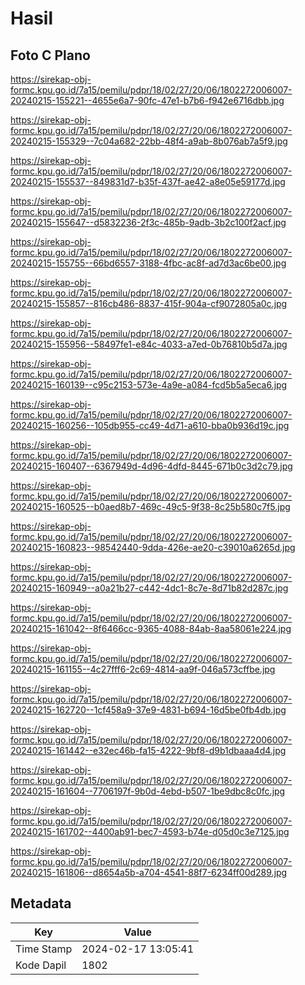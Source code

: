 # Hasil

## Foto C Plano

https://sirekap-obj-formc.kpu.go.id/7a15/pemilu/pdpr/18/02/27/20/06/1802272006007-20240215-155221--4655e6a7-90fc-47e1-b7b6-f942e6716dbb.jpg

https://sirekap-obj-formc.kpu.go.id/7a15/pemilu/pdpr/18/02/27/20/06/1802272006007-20240215-155329--7c04a682-22bb-48f4-a9ab-8b076ab7a5f9.jpg

https://sirekap-obj-formc.kpu.go.id/7a15/pemilu/pdpr/18/02/27/20/06/1802272006007-20240215-155537--849831d7-b35f-437f-ae42-a8e05e59177d.jpg

https://sirekap-obj-formc.kpu.go.id/7a15/pemilu/pdpr/18/02/27/20/06/1802272006007-20240215-155647--d5832236-2f3c-485b-9adb-3b2c100f2acf.jpg

https://sirekap-obj-formc.kpu.go.id/7a15/pemilu/pdpr/18/02/27/20/06/1802272006007-20240215-155755--66bd6557-3188-4fbc-ac8f-ad7d3ac6be00.jpg

https://sirekap-obj-formc.kpu.go.id/7a15/pemilu/pdpr/18/02/27/20/06/1802272006007-20240215-155857--816cb486-8837-415f-904a-cf9072805a0c.jpg

https://sirekap-obj-formc.kpu.go.id/7a15/pemilu/pdpr/18/02/27/20/06/1802272006007-20240215-155956--58497fe1-e84c-4033-a7ed-0b76810b5d7a.jpg

https://sirekap-obj-formc.kpu.go.id/7a15/pemilu/pdpr/18/02/27/20/06/1802272006007-20240215-160139--c95c2153-573e-4a9e-a084-fcd5b5a5eca6.jpg

https://sirekap-obj-formc.kpu.go.id/7a15/pemilu/pdpr/18/02/27/20/06/1802272006007-20240215-160256--105db955-cc49-4d71-a610-bba0b936d19c.jpg

https://sirekap-obj-formc.kpu.go.id/7a15/pemilu/pdpr/18/02/27/20/06/1802272006007-20240215-160407--6367949d-4d96-4dfd-8445-671b0c3d2c79.jpg

https://sirekap-obj-formc.kpu.go.id/7a15/pemilu/pdpr/18/02/27/20/06/1802272006007-20240215-160525--b0aed8b7-469c-49c5-9f38-8c25b580c7f5.jpg

https://sirekap-obj-formc.kpu.go.id/7a15/pemilu/pdpr/18/02/27/20/06/1802272006007-20240215-160823--98542440-9dda-426e-ae20-c39010a6265d.jpg

https://sirekap-obj-formc.kpu.go.id/7a15/pemilu/pdpr/18/02/27/20/06/1802272006007-20240215-160949--a0a21b27-c442-4dc1-8c7e-8d71b82d287c.jpg

https://sirekap-obj-formc.kpu.go.id/7a15/pemilu/pdpr/18/02/27/20/06/1802272006007-20240215-161042--8f6466cc-9365-4088-84ab-8aa58061e224.jpg

https://sirekap-obj-formc.kpu.go.id/7a15/pemilu/pdpr/18/02/27/20/06/1802272006007-20240215-161155--4c27fff6-2c69-4814-aa9f-046a573cffbe.jpg

https://sirekap-obj-formc.kpu.go.id/7a15/pemilu/pdpr/18/02/27/20/06/1802272006007-20240215-162720--1cf458a9-37e9-4831-b694-16d5be0fb4db.jpg

https://sirekap-obj-formc.kpu.go.id/7a15/pemilu/pdpr/18/02/27/20/06/1802272006007-20240215-161442--e32ec46b-fa15-4222-9bf8-d9b1dbaaa4d4.jpg

https://sirekap-obj-formc.kpu.go.id/7a15/pemilu/pdpr/18/02/27/20/06/1802272006007-20240215-161604--7706197f-9b0d-4ebd-b507-1be9dbc8c0fc.jpg

https://sirekap-obj-formc.kpu.go.id/7a15/pemilu/pdpr/18/02/27/20/06/1802272006007-20240215-161702--4400ab91-bec7-4593-b74e-d05d0c3e7125.jpg

https://sirekap-obj-formc.kpu.go.id/7a15/pemilu/pdpr/18/02/27/20/06/1802272006007-20240215-161806--d8654a5b-a704-4541-88f7-6234ff00d289.jpg


## Metadata

| Key        | Value               |
| ---------- | ------------------- |
| Time Stamp | 2024-02-17 13:05:41 |
| Kode Dapil | 1802                |



